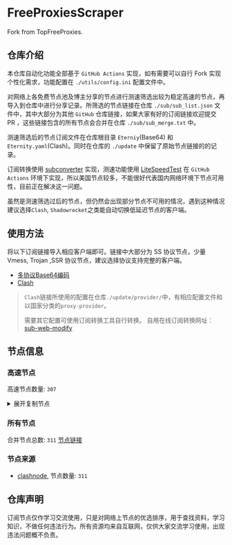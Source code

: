 # FreeProxiesScraper

Fork from TopFreeProxies.

## 仓库介绍
本仓库自动化功能全部基于 `GitHub Actions` 实现，如有需要可以自行 Fork 实现个性化需求，功能配置在 `./utils/config.ini` 配置文件中。

对网络上各免费节点池及博主分享的节点进行测速筛选出较为稳定高速的节点，再导入到仓库中进行分享记录。所筛选的节点链接在仓库 `./sub/sub_list.json` 文件中，其中大部分为其他 `GitHub` 仓库链接，如果大家有好的订阅链接欢迎提交 PR ，这些链接包含的所有节点会合并在仓库 `./sub/sub_merge.txt` 中。

测速筛选后的节点订阅文件在仓库根目录 `Eterniy`(Base64) 和 `Eternity.yaml`(Clash)。同时在仓库的 `./update` 中保留了原始节点链接的的记录。

订阅转换使用 [subconverter](https://github.com/tindy2013/subconverter) 实现，测速功能使用 [LiteSpeedTest](https://github.com/xxf098/LiteSpeedTest) 在 `GitHub Actions` 环境下实现，所以美国节点较多，不能很好代表国内网络环境下节点可用性，目前正在解决这一问题。

虽然是测速筛选过后的节点，但仍然会出现部分节点不可用的情况，遇到这种情况建议选择`Clash`, `Shadowrocket`之类能自动切换低延迟节点的客户端。

## 使用方法
将以下订阅链接导入相应客户端即可。链接中大部分为 SS 协议节点，少量 Vmess, Trojan ,SSR 协议节点，建议选择协议支持完整的客户端。

- [多协议Base64编码](https://raw.githubusercontent.com/caijh/FreeProxiesScraper/master/Eternity)
- [Clash](https://raw.githubusercontent.com/caijh/FreeProxiesScraper/master/Eternity.yaml)

>`Clash`链接所使用的配置在仓库`./update/provider/`中，有相应配置文件和以国家分类的`proxy-provider`。
>
>需要其它配置可使用订阅转换工具自行转换。
>自用在线订阅转换网址：[sub-web-modify](https://sub.v1.mk/)

## 节点信息
### 高速节点
高速节点数量: `307`
<details>
  <summary>展开复制节点</summary>

    trojan://a79e089e-882e-3603-af3d-dacaa45ae7be@103.219.195.237:443?allowInsecure=1&sni=edge.steam-dns.top.comcast.net#04-0523-HK
    trojan://a79e089e-882e-3603-af3d-dacaa45ae7be@43.160.193.245:443?allowInsecure=1&sni=origin-a.akamaihd.net#04-0524-SG
    trojan://a79e089e-882e-3603-af3d-dacaa45ae7be@vd0ee3cg.cs53rvhb.aliyunglsb.com:443?allowInsecure=1&sni=edge.steam-dns.top.comcast.net#04-0525-SG
    trojan://19de81a2-e8f7-3780-ad08-d5b43962dc30@103.219.195.237:443?allowInsecure=1&sni=www.microsoft365.com#04-0527-HK
    trojan://19de81a2-e8f7-3780-ad08-d5b43962dc30@43.160.193.245:443?allowInsecure=1&sni=steampipe.akamaized.net#04-0528-SG
    trojan://19de81a2-e8f7-3780-ad08-d5b43962dc30@vd0ee3cg.cs53rvhb.aliyunglsb.com:443?allowInsecure=1&sni=www.microsoft365.com#04-0529-SG
    trojan://19de81a2-e8f7-3780-ad08-d5b43962dc30@178.208.190.99:443?allowInsecure=1&sni=cloudsync-prod.s3.amazonaws.com#04-0530-US
    trojan://a3e18f02-00c4-3b94-8685-af72e7b74fa4@103.219.195.237:443?allowInsecure=1&sni=akamai.cdn.steampipe.steamcontent.com#04-0531-HK
    trojan://a3e18f02-00c4-3b94-8685-af72e7b74fa4@43.160.193.245:443?allowInsecure=1&sni=edge.steam-dns.top.comcast.net#04-0532-SG
    trojan://a3e18f02-00c4-3b94-8685-af72e7b74fa4@vd0ee3cg.cs53rvhb.aliyunglsb.com:443?allowInsecure=1&sni=akamai.cdn.steampipe.steamcontent.com#04-0533-SG
    trojan://a3e18f02-00c4-3b94-8685-af72e7b74fa4@178.208.190.99:443?allowInsecure=1&sni=steampipe.akamaized.net#04-0534-US
    trojan://9b485a9f-f1ee-3031-a7a4-514a0599b524@103.219.195.237:443?allowInsecure=1&sni=steampipe-kr.akamaized.net#04-0535-HK
    trojan://9b485a9f-f1ee-3031-a7a4-514a0599b524@43.160.193.245:443?allowInsecure=1&sni=www.microsoft365.com#04-0536-SG
    trojan://9b485a9f-f1ee-3031-a7a4-514a0599b524@vd0ee3cg.cs53rvhb.aliyunglsb.com:443?allowInsecure=1&sni=steampipe-kr.akamaized.net#04-0537-SG
    trojan://9b485a9f-f1ee-3031-a7a4-514a0599b524@178.208.190.99:443?allowInsecure=1&sni=fastly.cdn.steampipe.steamcontent.com#04-0538-US
    trojan://4fa628c6-6249-35a5-9bf4-9982eca30185@103.219.195.237:443?allowInsecure=1&sni=fastly.cdn.steampipe.steamcontent.com#04-0539-HK
    trojan://4fa628c6-6249-35a5-9bf4-9982eca30185@43.160.193.245:443?allowInsecure=1&sni=steamcdn-a.akamaihd.net#04-0540-SG
    trojan://4fa628c6-6249-35a5-9bf4-9982eca30185@vd0ee3cg.cs53rvhb.aliyunglsb.com:443?allowInsecure=1&sni=fastly.cdn.steampipe.steamcontent.com#04-0541-SG
    trojan://4fa628c6-6249-35a5-9bf4-9982eca30185@178.208.190.99:443?allowInsecure=1&sni=upos-hz-mirrorakam.akamaized.net#04-0542-US
    trojan://da1bd14f-1afc-3a0d-9630-faa08a39f26d@103.219.195.237:443?allowInsecure=1&sni=origin-a.akamaihd.net#04-0543-HK
    trojan://da1bd14f-1afc-3a0d-9630-faa08a39f26d@43.160.193.245:443?allowInsecure=1&sni=steampipe-kr.akamaized.net#04-0544-SG
    trojan://da1bd14f-1afc-3a0d-9630-faa08a39f26d@vd0ee3cg.cs53rvhb.aliyunglsb.com:443?allowInsecure=1&sni=origin-a.akamaihd.net#04-0545-SG
    trojan://da1bd14f-1afc-3a0d-9630-faa08a39f26d@178.208.190.99:443?allowInsecure=1&sni=steamcdn-a.akamaihd.net#04-0546-US
    trojan://afec2398-003f-32b5-ac36-aa36cefe645b@103.219.195.237:443?allowInsecure=1&sni=fastly.cdn.steampipe.steamcontent.com#04-0547-HK
    trojan://afec2398-003f-32b5-ac36-aa36cefe645b@vd0ee3cg.cs53rvhb.aliyunglsb.com:443?allowInsecure=1&sni=fastly.cdn.steampipe.steamcontent.com#04-0548-SG
    trojan://afec2398-003f-32b5-ac36-aa36cefe645b@178.208.190.99:443?allowInsecure=1&sni=edge.steam-dns.top.comcast.net#04-0549-US
    trojan://b21ab207-e7df-3ba3-9614-df03b02a08d7@103.219.195.237:443?allowInsecure=1&sni=upos-hz-mirrorakam.akamaized.net#04-0550-HK
    trojan://b21ab207-e7df-3ba3-9614-df03b02a08d7@vd0ee3cg.cs53rvhb.aliyunglsb.com:443?allowInsecure=1&sni=upos-hz-mirrorakam.akamaized.net#04-0551-SG
    trojan://b21ab207-e7df-3ba3-9614-df03b02a08d7@178.208.190.99:443?allowInsecure=1&sni=www.microsoft365.com#04-0552-US
    trojan://694d40c5-bdad-3a6e-a857-d25316a08307@103.219.195.237:443?allowInsecure=1&sni=steamcdn-a.akamaihd.net#04-0553-HK
    trojan://694d40c5-bdad-3a6e-a857-d25316a08307@vd0ee3cg.cs53rvhb.aliyunglsb.com:443?allowInsecure=1&sni=steamcdn-a.akamaihd.net#04-0554-SG
    trojan://694d40c5-bdad-3a6e-a857-d25316a08307@178.208.190.99:443?allowInsecure=1&sni=akamai.cdn.steampipe.steamcontent.com#04-0555-US
    trojan://dda39440-611e-367a-8b5c-60b110881c48@103.219.195.237:443?allowInsecure=1&sni=steampipe-partner.akamaized.net#04-0556-HK
    trojan://dda39440-611e-367a-8b5c-60b110881c48@vd0ee3cg.cs53rvhb.aliyunglsb.com:443?allowInsecure=1&sni=steampipe-partner.akamaized.net#04-0557-SG
    trojan://dda39440-611e-367a-8b5c-60b110881c48@178.208.190.99:443?allowInsecure=1&sni=steampipe-kr.akamaized.net#04-0558-US
    trojan://04a70eb2-857b-3c61-9d36-a6284846dde9@103.219.195.237:443?allowInsecure=1&sni=upos-hz-mirrorakam.akamaized.net#04-0559-HK
    trojan://04a70eb2-857b-3c61-9d36-a6284846dde9@vd0ee3cg.cs53rvhb.aliyunglsb.com:443?allowInsecure=1&sni=upos-hz-mirrorakam.akamaized.net#04-0560-SG
    trojan://04a70eb2-857b-3c61-9d36-a6284846dde9@178.208.190.99:443?allowInsecure=1&sni=www.microsoft365.com#04-0561-US
    ss://YWVzLTI1Ni1jZmI6YW1hem9uc2tyMDU@13.39.112.103:443#05-0001-FR
    trojan://BxceQaOe@36.156.102.69:194?allowInsecure=1#05-0003-CN
    trojan://898e1dca-14b2-4371-abc8-1b9f839bff6d@37.202.200.19:15013?allowInsecure=1&sni=jp02.weyaf9sdoh2h.space#05-0004-JP
    ss://YWVzLTI1Ni1jZmI6YW1hem9uc2tyMDU@13.38.71.74:443#06-0014-FR
    ss://YWVzLTI1Ni1jZmI6ZjhmN2FDemNQS2JzRjhwMw@134.209.147.198:989#06-0015-IN
    vmess://eyJ2IjoiMiIsInBzIjoiMDYtMDAxNy1KUCIsImFkZCI6IjQ1LjMyLjQ1LjQ1IiwicG9ydCI6IjE0NzYwIiwidHlwZSI6Im5vbmUiLCJpZCI6ImRiZjdhNmU0LWQ1MTgtNGY5Yi1hNTVlLTI3ZWY4OTJmZmFjMSIsImFpZCI6IjAiLCJuZXQiOiJ3cyIsInBhdGgiOiIvIiwiaG9zdCI6IiIsInRscyI6IiJ9
    ss://YWVzLTI1Ni1jZmI6YW1hem9uc2tyMDU@184.72.209.232:443#06-0026-US
    ss://Y2hhY2hhMjAtaWV0Zi1wb2x5MTMwNTp2clY2NHI5Z0wyUmxHOTZrZDlZT2tN@172.237.82.96:6579#06-0027-SGtrojan%2F%2Fa79e089e-882e-3603-af3d-dacaa45ae7be%40178.208.190.99443%3FallowInsecure%3D1%26sni%3Dfastly.cdn.steampipe.steamcontent.com%2304-0526-US
    ss://YWVzLTI1Ni1jZmI6WG44aktkbURNMDBJZU8lMjUyNSUyNTIzJTI1MjQlMjUyM2ZKQU10c0VBRVVPcEgvWVdZdFlxREZuVDBTVg@103.186.154.191:38388#06-0031-VN
    ss://YWVzLTI1Ni1jZmI6WG44aktkbURNMDBJZU8lMjUyNSUyNTIzJTI1MjQlMjUyM2ZKQU10c0VBRVVPcEgvWVdZdFlxREZuVDBTVg@103.186.154.213:38388#06-0032-VN
    ss://YWVzLTI1Ni1jZmI6WG44aktkbURNMDBJZU8lMjUyNSUyNTIzJTI1MjQlMjUyM2ZKQU10c0VBRVVPcEgvWVdZdFlxREZuVDBTVg@103.186.154.156:38388#06-0033-VN
    ss://YWVzLTI1Ni1jZmI6WG44aktkbURNMDBJZU8lMjUyNSUyNTIzJTI1MjQlMjUyM2ZKQU10c0VBRVVPcEgvWVdZdFlxREZuVDBTVg@103.186.154.190:38388#06-0034-VN
    ss://YWVzLTI1Ni1jZmI6WG44aktkbURNMDBJZU8lMjUyNSUyNTIzJTI1MjQlMjUyM2ZKQU10c0VBRVVPcEgvWVdZdFlxREZuVDBTVg@103.186.154.69:38388#06-0035-VN
    ss://YWVzLTI1Ni1jZmI6WG44aktkbURNMDBJZU8lMjUyNSUyNTIzJTI1MjQlMjUyM2ZKQU10c0VBRVVPcEgvWVdZdFlxREZuVDBTVg@103.186.155.211:38388#06-0036-VN
    ss://YWVzLTI1Ni1jZmI6WG44aktkbURNMDBJZU8lMjUyNSUyNTIzJTI1MjQlMjUyM2ZKQU10c0VBRVVPcEgvWVdZdFlxREZuVDBTVg@103.186.155.204:38388#06-0037-VN
    ss://YWVzLTI1Ni1jZmI6WG44aktkbURNMDBJZU8lMjUyNSUyNTIzJTI1MjQlMjUyM2ZKQU10c0VBRVVPcEgvWVdZdFlxREZuVDBTVg@103.186.155.85:38388#06-0038-VN
    trojan://1fd23d40-4fb3-46c1-a6b9-1f2689143423@n002.xunxunmimisbs.sbs:28100?allowInsecure=1&sni=db01.xxxxyyyysbs.sbs#06-0039-CN
    trojan://e8b50520-8781-49ac-9aef-7d735d5451f2@n002.xunxunmimisbs.sbs:28100?allowInsecure=1&sni=db01.xxxxyyyysbs.sbs#06-0041-CN
    trojan://9b771e2d-7017-459f-b454-472a5846ed51@n002.xunxunmimisbs.sbs:49100?allowInsecure=1&sni=db01.xxxxyyyysbs.sbs#06-0042-CN
    trojan://ba7121c1-6cf4-4cdd-ac6e-1c3577889444@n002.xunxunmimisbs.sbs:28100?allowInsecure=1&sni=db01.xxxxyyyysbs.sbs#06-0043-CN
    trojan://1fdead6e-ad6f-4b2d-8dea-6ea81b67a0e1@n001.xunxunmimisbs.sbs:28100?allowInsecure=1&sni=db01.xxxxyyyysbs.sbs#06-0044-CN
    trojan://389a33c6-e198-416c-8630-535018ea30dc@n002.xunxunmimisbs.sbs:28100?allowInsecure=1&sni=db01.xxxxyyyysbs.sbs#06-0045-CN
    trojan://4308d622-4a3e-4fdd-9c3c-26eab282feea@n001.xunxunmimisbs.sbs:28100?allowInsecure=1&sni=db01.xxxxyyyysbs.sbs#06-0046-CN
    trojan://9708b161-65be-4ac1-9218-50a29b79972d@n002.xunxunmimisbs.sbs:28100?allowInsecure=1&sni=db01.xxxxyyyysbs.sbs#06-0047-CN
    trojan://9d53e27b-b863-4512-ab2b-945014a7d3a1@n002.xunxunmimisbs.sbs:49100?allowInsecure=1&sni=db01.xxxxyyyysbs.sbs#06-0048-CN
    trojan://ba7121c1-6cf4-4cdd-ac6e-1c3577889444@n001.xunxunmimisbs.sbs:28100?allowInsecure=1&sni=db01.xxxxyyyysbs.sbs#06-0049-CN
    vmess://eyJ2IjoiMiIsInBzIjoiMDYtMDA1MC1DTiIsImFkZCI6ImhhYS5kYXNodWFpLmN5b3UiLCJwb3J0IjoiNDUwNjIiLCJ0eXBlIjoibm9uZSIsImlkIjoiNDFjMGY1NzQtY2I3NS00NDM2LTk4MDEtZmE0NjIzMTFmYjhhIiwiYWlkIjoiMCIsIm5ldCI6IndzIiwicGF0aCI6Ii8iLCJob3N0IjoiaGFhLmRhc2h1YWkuY3lvdSIsInRscyI6IiJ9
    vmess://eyJ2IjoiMiIsInBzIjoiMDYtMDA1MS1DTiIsImFkZCI6InhkZC5kYXNodWFpLmN5b3UiLCJwb3J0IjoiNDUwNjMiLCJ0eXBlIjoibm9uZSIsImlkIjoiYTg1NDU2MjUtZWZlMC00NGUwLWE2NjAtNTAzM2JmYmU4YmVlIiwiYWlkIjoiMCIsIm5ldCI6IndzIiwicGF0aCI6Ii8iLCJob3N0IjoieGRkLmRhc2h1YWkuY3lvdSIsInRscyI6IiJ9
    vmess://eyJ2IjoiMiIsInBzIjoiMDYtMDA1Mi1DTiIsImFkZCI6ImhhYS5kYXNodWFpLmN5b3UiLCJwb3J0IjoiNDUwNjIiLCJ0eXBlIjoibm9uZSIsImlkIjoiZjcyYWE5Y2YtNTM0OS00MmU5LWEwY2QtZGJiOGI5ODhlODBmIiwiYWlkIjoiMCIsIm5ldCI6IndzIiwicGF0aCI6Ii8iLCJob3N0IjoiaGFhLmRhc2h1YWkuY3lvdSIsInRscyI6IiJ9
    vmess://eyJ2IjoiMiIsInBzIjoiMDYtMDA1NC1DTiIsImFkZCI6ImhhYS5kYXNodWFpLmN5b3UiLCJwb3J0IjoiNDUwNjIiLCJ0eXBlIjoibm9uZSIsImlkIjoiNTE5ZDgwY2ItNjQ2NC00ODU4LWIyZDQtZWVjMmM5ZjdkNzdhIiwiYWlkIjoiMCIsIm5ldCI6IndzIiwicGF0aCI6Ii8iLCJob3N0IjoiaGFhLmRhc2h1YWkuY3lvdSIsInRscyI6IiJ9
    vmess://eyJ2IjoiMiIsInBzIjoiMDYtMDA1NS1DTiIsImFkZCI6InhkZC5kYXNodWFpLmN5b3UiLCJwb3J0IjoiNDUwNjUiLCJ0eXBlIjoibm9uZSIsImlkIjoiZjcyYWE5Y2YtNTM0OS00MmU5LWEwY2QtZGJiOGI5ODhlODBmIiwiYWlkIjoiMCIsIm5ldCI6IndzIiwicGF0aCI6Ii8iLCJob3N0IjoieGRkLmRhc2h1YWkuY3lvdSIsInRscyI6IiJ9
    vmess://eyJ2IjoiMiIsInBzIjoiMDYtMDA1Ni1DTiIsImFkZCI6InhkZC5kYXNodWFpLmN5b3UiLCJwb3J0IjoiNDUwNjUiLCJ0eXBlIjoibm9uZSIsImlkIjoiYTg1NDU2MjUtZWZlMC00NGUwLWE2NjAtNTAzM2JmYmU4YmVlIiwiYWlkIjoiMCIsIm5ldCI6IndzIiwicGF0aCI6Ii8iLCJob3N0IjoieGRkLmRhc2h1YWkuY3lvdSIsInRscyI6IiJ9
    vmess://eyJ2IjoiMiIsInBzIjoiMDYtMDA1OC1DTiIsImFkZCI6ImhhYS5kYXNodWFpLmN5b3UiLCJwb3J0IjoiNDUwNjQiLCJ0eXBlIjoibm9uZSIsImlkIjoiNDFjMGY1NzQtY2I3NS00NDM2LTk4MDEtZmE0NjIzMTFmYjhhIiwiYWlkIjoiMCIsIm5ldCI6IndzIiwicGF0aCI6Ii8iLCJob3N0IjoiaGFhLmRhc2h1YWkuY3lvdSIsInRscyI6IiJ9
    vmess://eyJ2IjoiMiIsInBzIjoiMDYtMDA1OS1DTiIsImFkZCI6InhkZC5kYXNodWFpLmN5b3UiLCJwb3J0IjoiNDUwNjUiLCJ0eXBlIjoibm9uZSIsImlkIjoiNjU1ZGQ5ZjAtMGM0OC00YzVkLWEwNzEtMGJmNTNkYTc1ZWYxIiwiYWlkIjoiMCIsIm5ldCI6IndzIiwicGF0aCI6Ii8iLCJob3N0IjoieGRkLmRhc2h1YWkuY3lvdSIsInRscyI6IiJ9
    trojan://47277ded-8cc3-44e3-ba69-9e6c9630332d@n001.xunxunmimisbs.sbs:49130?allowInsecure=1&sni=tw01.xxxxyyyysbs.sbs#06-0060-CN
    vmess://eyJ2IjoiMiIsInBzIjoiMDYtMDA2MS1DTiIsImFkZCI6InhkZC5kYXNodWFpLmN5b3UiLCJwb3J0IjoiNDUwNzciLCJ0eXBlIjoibm9uZSIsImlkIjoiNmZkMzllMDYtZTlhZC00Y2I3LThhNWUtYWVlZTQ4NmFlZmNhIiwiYWlkIjoiMCIsIm5ldCI6IndzIiwicGF0aCI6Ii8iLCJob3N0IjoieGRkLmRhc2h1YWkuY3lvdSIsInRscyI6IiJ9
    trojan://9b771e2d-7017-459f-b454-472a5846ed51@n002.xunxunmimisbs.sbs:49130?allowInsecure=1&sni=tw01.xxxxyyyysbs.sbs#06-0062-CN
    vmess://eyJ2IjoiMiIsInBzIjoiMDYtMDA2NC1DTiIsImFkZCI6ImhhYS5kYXNodWFpLmN5b3UiLCJwb3J0IjoiNDUwNzgiLCJ0eXBlIjoibm9uZSIsImlkIjoiNjU1ZGQ5ZjAtMGM0OC00YzVkLWEwNzEtMGJmNTNkYTc1ZWYxIiwiYWlkIjoiMCIsIm5ldCI6IndzIiwicGF0aCI6Ii8iLCJob3N0IjoiaGFhLmRhc2h1YWkuY3lvdSIsInRscyI6IiJ9
    trojan://8520ae92-a2f8-4798-9f0a-9f2750cf2f67@n002.xunxunmimisbs.sbs:49130?allowInsecure=1&sni=tw01.xxxxyyyysbs.sbs#06-0065-CN
    vmess://eyJ2IjoiMiIsInBzIjoiMDYtMDA2Ni1DTiIsImFkZCI6InhkZC5kYXNodWFpLmN5b3UiLCJwb3J0IjoiNDUwNzciLCJ0eXBlIjoibm9uZSIsImlkIjoiY2RjOWU3ZTQtZDU0Yy00ZTU2LTlhNmYtOTFhMTdjNGVjODExIiwiYWlkIjoiMCIsIm5ldCI6IndzIiwicGF0aCI6Ii8iLCJob3N0IjoieGRkLmRhc2h1YWkuY3lvdSIsInRscyI6IiJ9
    vmess://eyJ2IjoiMiIsInBzIjoiMDYtMDA2Ny1DTiIsImFkZCI6InhkZC5kYXNodWFpLmN5b3UiLCJwb3J0IjoiNDUwNzciLCJ0eXBlIjoibm9uZSIsImlkIjoiOGQxMmJkYmMtMmFjYS00YjlmLThkYjEtZTEwNDdhZjNiYWZlIiwiYWlkIjoiMCIsIm5ldCI6IndzIiwicGF0aCI6Ii8iLCJob3N0IjoieGRkLmRhc2h1YWkuY3lvdSIsInRscyI6IiJ9
    trojan://e8b50520-8781-49ac-9aef-7d735d5451f2@n001.xunxunmimisbs.sbs:25100?allowInsecure=1&sni=de01.xxxxyyyysbs.sbs#06-0068-CN
    trojan://d46fd688-1c25-483e-8eb8-c31fa2edd60f@n001.xunxunmimisbs.sbs:25100?allowInsecure=1&sni=de01.xxxxyyyysbs.sbs#06-0069-CN
    trojan://4308d622-4a3e-4fdd-9c3c-26eab282feea@n002.xunxunmimisbs.sbs:25100?allowInsecure=1&sni=de01.xxxxyyyysbs.sbs#06-0071-CN
    trojan://1fd23d40-4fb3-46c1-a6b9-1f2689143423@n001.xunxunmimisbs.sbs:25100?allowInsecure=1&sni=de01.xxxxyyyysbs.sbs#06-0072-CN
    trojan://9d53e27b-b863-4512-ab2b-945014a7d3a1@n001.xunxunmimisbs.sbs:46100?allowInsecure=1&sni=de01.xxxxyyyysbs.sbs#06-0073-CN
    trojan://d46fd688-1c25-483e-8eb8-c31fa2edd60f@n002.xunxunmimisbs.sbs:25100?allowInsecure=1&sni=de01.xxxxyyyysbs.sbs#06-0074-CN
    trojan://1fd23d40-4fb3-46c1-a6b9-1f2689143423@n002.xunxunmimisbs.sbs:25100?allowInsecure=1&sni=de01.xxxxyyyysbs.sbs#06-0075-CN
    trojan://b199fdb3-1064-4912-a3e8-53ec38476c93@n001.xunxunmimisbs.sbs:25100?allowInsecure=1&sni=de01.xxxxyyyysbs.sbs#06-0076-CN
    trojan://47277ded-8cc3-44e3-ba69-9e6c9630332d@n001.xunxunmimisbs.sbs:46100?allowInsecure=1&sni=de01.xxxxyyyysbs.sbs#06-0077-CN
    trojan://354ca2ce-74df-4350-8ab6-3e5ec56cb468@n001.xunxunmimisbs.sbs:26100?allowInsecure=1&sni=fr01.xxxxyyyysbs.sbs#06-0078-CN
    trojan://9708b161-65be-4ac1-9218-50a29b79972d@n001.xunxunmimisbs.sbs:26100?allowInsecure=1&sni=fr01.xxxxyyyysbs.sbs#06-0079-CN
    trojan://354ca2ce-74df-4350-8ab6-3e5ec56cb468@n002.xunxunmimisbs.sbs:26100?allowInsecure=1&sni=fr01.xxxxyyyysbs.sbs#06-0081-CN
    trojan://9d53e27b-b863-4512-ab2b-945014a7d3a1@n002.xunxunmimisbs.sbs:48100?allowInsecure=1&sni=fr01.xxxxyyyysbs.sbs#06-0082-CN
    trojan://1fdead6e-ad6f-4b2d-8dea-6ea81b67a0e1@n002.xunxunmimisbs.sbs:26100?allowInsecure=1&sni=fr01.xxxxyyyysbs.sbs#06-0084-CN
    vmess://eyJ2IjoiMiIsInBzIjoiMDYtMDA4NS1DTiIsImFkZCI6InhkZC5kYXNodWFpLmN5b3UiLCJwb3J0IjoiNDUwNzEiLCJ0eXBlIjoibm9uZSIsImlkIjoiNjU1ZGQ5ZjAtMGM0OC00YzVkLWEwNzEtMGJmNTNkYTc1ZWYxIiwiYWlkIjoiMCIsIm5ldCI6IndzIiwicGF0aCI6Ii8iLCJob3N0IjoieGRkLmRhc2h1YWkuY3lvdSIsInRscyI6IiJ9
    trojan://b199fdb3-1064-4912-a3e8-53ec38476c93@n001.xunxunmimisbs.sbs:26100?allowInsecure=1&sni=fr01.xxxxyyyysbs.sbs#06-0086-CN
    trojan://8520ae92-a2f8-4798-9f0a-9f2750cf2f67@n001.xunxunmimisbs.sbs:48100?allowInsecure=1&sni=fr01.xxxxyyyysbs.sbs#06-0087-CN
    trojan://9d53e27b-b863-4512-ab2b-945014a7d3a1@n001.xunxunmimisbs.sbs:48100?allowInsecure=1&sni=fr01.xxxxyyyysbs.sbs#06-0088-CN
    trojan://b199fdb3-1064-4912-a3e8-53ec38476c93@n001.xunxunmimisbs.sbs:23100?allowInsecure=1&sni=uk01.xxxxyyyysbs.sbs#06-0089-CN
    trojan://354ca2ce-74df-4350-8ab6-3e5ec56cb468@n002.xunxunmimisbs.sbs:23100?allowInsecure=1&sni=uk01.xxxxyyyysbs.sbs#06-0090-CN
    trojan://9b771e2d-7017-459f-b454-472a5846ed51@n001.xunxunmimisbs.sbs:44100?allowInsecure=1&sni=uk01.xxxxyyyysbs.sbs#06-0091-CN
    trojan://389a33c6-e198-416c-8630-535018ea30dc@n002.xunxunmimisbs.sbs:23100?allowInsecure=1&sni=uk01.xxxxyyyysbs.sbs#06-0092-CN
    trojan://c025db2b-39a5-4459-807f-6d4fda3f1253@n002.xunxunmimisbs.sbs:23100?allowInsecure=1&sni=uk01.xxxxyyyysbs.sbs#06-0093-CN
    trojan://1fdead6e-ad6f-4b2d-8dea-6ea81b67a0e1@n002.xunxunmimisbs.sbs:23100?allowInsecure=1&sni=uk01.xxxxyyyysbs.sbs#06-0094-CN
    trojan://b199fdb3-1064-4912-a3e8-53ec38476c93@n002.xunxunmimisbs.sbs:23100?allowInsecure=1&sni=uk01.xxxxyyyysbs.sbs#06-0095-CN
    vmess://eyJ2IjoiMiIsInBzIjoiMDYtMDEwMy1DTiIsImFkZCI6InhkZC5kYXNodWFpLmN5b3UiLCJwb3J0IjoiNDUwNTEiLCJ0eXBlIjoibm9uZSIsImlkIjoiNmZkMzllMDYtZTlhZC00Y2I3LThhNWUtYWVlZTQ4NmFlZmNhIiwiYWlkIjoiMCIsIm5ldCI6IndzIiwicGF0aCI6Ii8iLCJob3N0IjoieGRkLmRhc2h1YWkuY3lvdSIsInRscyI6IiJ9
    trojan://354ca2ce-74df-4350-8ab6-3e5ec56cb468@n001.xunxunmimisbs.sbs:21201?allowInsecure=1&sni=hk02.xxxxyyyysbs.sbs#06-0109-CN
    trojan://d46fd688-1c25-483e-8eb8-c31fa2edd60f@n002.xunxunmimisbs.sbs:21201?allowInsecure=1&sni=hk02.xxxxyyyysbs.sbs#06-0118-CN
    vmess://eyJ2IjoiMiIsInBzIjoiMDYtMDExOS1DTiIsImFkZCI6InhkZC5kYXNodWFpLmN5b3UiLCJwb3J0IjoiNDUwNTEiLCJ0eXBlIjoibm9uZSIsImlkIjoiY2RjOWU3ZTQtZDU0Yy00ZTU2LTlhNmYtOTFhMTdjNGVjODExIiwiYWlkIjoiMCIsIm5ldCI6IndzIiwicGF0aCI6Ii8iLCJob3N0IjoieGRkLmRhc2h1YWkuY3lvdSIsInRscyI6IiJ9
    trojan://1fdead6e-ad6f-4b2d-8dea-6ea81b67a0e1@n002.xunxunmimisbs.sbs:21200?allowInsecure=1&sni=hk01.xxxxyyyysbs.sbs#06-0122-CN
    trojan://ea39fa94f1ee00999337ea1fd3318e69@58.152.30.133:443?allowInsecure=1&sni=www.nintendogames.net#06-0123-HK
    trojan://1fd23d40-4fb3-46c1-a6b9-1f2689143423@n002.xunxunmimisbs.sbs:21201?allowInsecure=1&sni=hk02.xxxxyyyysbs.sbs#06-0124-CN
    vmess://eyJ2IjoiMiIsInBzIjoiMDYtMDEyNS1DTiIsImFkZCI6ImhhYS5kYXNodWFpLmN5b3UiLCJwb3J0IjoiNDUwNzQiLCJ0eXBlIjoibm9uZSIsImlkIjoiNTE5ZDgwY2ItNjQ2NC00ODU4LWIyZDQtZWVjMmM5ZjdkNzdhIiwiYWlkIjoiMCIsIm5ldCI6IndzIiwicGF0aCI6Ii8iLCJob3N0IjoiaGFhLmRhc2h1YWkuY3lvdSIsInRscyI6IiJ9
    trojan://389a33c6-e198-416c-8630-535018ea30dc@n002.xunxunmimisbs.sbs:27100?allowInsecure=1&sni=in01.xxxxyyyysbs.sbs#06-0126-CN
    trojan://354ca2ce-74df-4350-8ab6-3e5ec56cb468@n001.xunxunmimisbs.sbs:27100?allowInsecure=1&sni=in01.xxxxyyyysbs.sbs#06-0127-CN
    trojan://1fdead6e-ad6f-4b2d-8dea-6ea81b67a0e1@n002.xunxunmimisbs.sbs:27100?allowInsecure=1&sni=in01.xxxxyyyysbs.sbs#06-0128-CN
    vmess://eyJ2IjoiMiIsInBzIjoiMDYtMDEyOS1DTiIsImFkZCI6InhkZC5kYXNodWFpLmN5b3UiLCJwb3J0IjoiNDUwNzMiLCJ0eXBlIjoibm9uZSIsImlkIjoiY2RjOWU3ZTQtZDU0Yy00ZTU2LTlhNmYtOTFhMTdjNGVjODExIiwiYWlkIjoiMCIsIm5ldCI6IndzIiwicGF0aCI6Ii8iLCJob3N0IjoieGRkLmRhc2h1YWkuY3lvdSIsInRscyI6IiJ9
    trojan://c025db2b-39a5-4459-807f-6d4fda3f1253@n001.xunxunmimisbs.sbs:27100?allowInsecure=1&sni=in01.xxxxyyyysbs.sbs#06-0130-CN
    vmess://eyJ2IjoiMiIsInBzIjoiMDYtMDEzMS1DTiIsImFkZCI6InhkZC5kYXNodWFpLmN5b3UiLCJwb3J0IjoiNDUwNzMiLCJ0eXBlIjoibm9uZSIsImlkIjoiNTE5ZDgwY2ItNjQ2NC00ODU4LWIyZDQtZWVjMmM5ZjdkNzdhIiwiYWlkIjoiMCIsIm5ldCI6IndzIiwicGF0aCI6Ii8iLCJob3N0IjoieGRkLmRhc2h1YWkuY3lvdSIsInRscyI6IiJ9
    trojan://354ca2ce-74df-4350-8ab6-3e5ec56cb468@n002.xunxunmimisbs.sbs:27100?allowInsecure=1&sni=in01.xxxxyyyysbs.sbs#06-0132-CN
    trojan://47277ded-8cc3-44e3-ba69-9e6c9630332d@n001.xunxunmimisbs.sbs:47100?allowInsecure=1&sni=in01.xxxxyyyysbs.sbs#06-0133-CN
    vmess://eyJ2IjoiMiIsInBzIjoiMDYtMDEzNC1DTiIsImFkZCI6InhkZC5kYXNodWFpLmN5b3UiLCJwb3J0IjoiNDUwNTciLCJ0eXBlIjoibm9uZSIsImlkIjoiOGY5ZjMwMDktNWVjMy00NmE5LTkzZjItYzc3MmYxNmU1OTIzIiwiYWlkIjoiMCIsIm5ldCI6IndzIiwicGF0aCI6Ii8iLCJob3N0IjoieGRkLmRhc2h1YWkuY3lvdSIsInRscyI6IiJ9
    trojan://9b771e2d-7017-459f-b454-472a5846ed51@n001.xunxunmimisbs.sbs:42100?allowInsecure=1&sni=jp01.xxxxyyyysbs.sbs#06-0135-CN
    trojan://389a33c6-e198-416c-8630-535018ea30dc@n001.xunxunmimisbs.sbs:41300?allowInsecure=1&sni=jp01.xxxxyyyysbs.sbs#06-0136-CN
    trojan://389a33c6-e198-416c-8630-535018ea30dc@n002.xunxunmimisbs.sbs:41300?allowInsecure=1&sni=jp01.xxxxyyyysbs.sbs#06-0137-CN
    trojan://9d53e27b-b863-4512-ab2b-945014a7d3a1@n002.xunxunmimisbs.sbs:42100?allowInsecure=1&sni=jp01.xxxxyyyysbs.sbs#06-0138-CN
    vmess://eyJ2IjoiMiIsInBzIjoiMDYtMDEzOS1DTiIsImFkZCI6InhkZC5kYXNodWFpLmN5b3UiLCJwb3J0IjoiNDUwNTciLCJ0eXBlIjoibm9uZSIsImlkIjoiMzIwMTZhNDEtM2U1ZC00YjIxLWIwM2YtNDZkNjNjODM2MzI0IiwiYWlkIjoiMCIsIm5ldCI6IndzIiwicGF0aCI6Ii8iLCJob3N0IjoieGRkLmRhc2h1YWkuY3lvdSIsInRscyI6IiJ9
    trojan://c025db2b-39a5-4459-807f-6d4fda3f1253@n002.xunxunmimisbs.sbs:41300?allowInsecure=1&sni=jp01.xxxxyyyysbs.sbs#06-0140-CN
    vmess://eyJ2IjoiMiIsInBzIjoiMDYtMDE0MS1DTiIsImFkZCI6InhkZC5kYXNodWFpLmN5b3UiLCJwb3J0IjoiNDUwNTciLCJ0eXBlIjoibm9uZSIsImlkIjoiOGQxMmJkYmMtMmFjYS00YjlmLThkYjEtZTEwNDdhZjNiYWZlIiwiYWlkIjoiMCIsIm5ldCI6IndzIiwicGF0aCI6Ii8iLCJob3N0IjoieGRkLmRhc2h1YWkuY3lvdSIsInRscyI6IiJ9
    trojan://b199fdb3-1064-4912-a3e8-53ec38476c93@n001.xunxunmimisbs.sbs:22100?allowInsecure=1&sni=kr01.xxxxyyyysbs.sbs#06-0146-CN
    trojan://47277ded-8cc3-44e3-ba69-9e6c9630332d@n002.xunxunmimisbs.sbs:43100?allowInsecure=1&sni=kr01.xxxxyyyysbs.sbs#06-0147-CN
    trojan://1fdead6e-ad6f-4b2d-8dea-6ea81b67a0e1@n002.xunxunmimisbs.sbs:22100?allowInsecure=1&sni=kr01.xxxxyyyysbs.sbs#06-0148-CN
    trojan://d46fd688-1c25-483e-8eb8-c31fa2edd60f@n002.xunxunmimisbs.sbs:22100?allowInsecure=1&sni=kr01.xxxxyyyysbs.sbs#06-0149-CN
    trojan://e8b50520-8781-49ac-9aef-7d735d5451f2@n001.xunxunmimisbs.sbs:22100?allowInsecure=1&sni=kr01.xxxxyyyysbs.sbs#06-0150-CN
    trojan://4308d622-4a3e-4fdd-9c3c-26eab282feea@n002.xunxunmimisbs.sbs:22100?allowInsecure=1&sni=kr01.xxxxyyyysbs.sbs#06-0151-CN
    trojan://9708b161-65be-4ac1-9218-50a29b79972d@n001.xunxunmimisbs.sbs:22100?allowInsecure=1&sni=kr01.xxxxyyyysbs.sbs#06-0153-CN
    ss://YWVzLTI1Ni1jZmI6ZjhmN2FDemNQS2JzRjhwMw@185.231.233.112:989#06-0154-PT
    ss://Y2hhY2hhMjAtaWV0Zi1wb2x5MTMwNTp0Z0tsczg2Skh5N2NKUFVsbmtXcE5a@46.246.97.245:2340#06-0155-SE
    vmess://eyJ2IjoiMiIsInBzIjoiMDYtMDE1Ni1DTiIsImFkZCI6InhkZC5kYXNodWFpLmN5b3UiLCJwb3J0IjoiNDUwNTUiLCJ0eXBlIjoibm9uZSIsImlkIjoiZjcyYWE5Y2YtNTM0OS00MmU5LWEwY2QtZGJiOGI5ODhlODBmIiwiYWlkIjoiMCIsIm5ldCI6IndzIiwicGF0aCI6Ii8iLCJob3N0IjoieGRkLmRhc2h1YWkuY3lvdSIsInRscyI6IiJ9
    trojan://8520ae92-a2f8-4798-9f0a-9f2750cf2f67@n002.xunxunmimisbs.sbs:31101?allowInsecure=1&sni=sg02.xxxxyyyysbs.sbs#06-0157-CN
    trojan://389a33c6-e198-416c-8630-535018ea30dc@n002.xunxunmimisbs.sbs:31200?allowInsecure=1&sni=sg01.xxxxyyyysbs.sbs#06-0158-CN
    vmess://eyJ2IjoiMiIsInBzIjoiMDYtMDE1OS1DTiIsImFkZCI6InhkZC5kYXNodWFpLmN5b3UiLCJwb3J0IjoiNDUwNTUiLCJ0eXBlIjoibm9uZSIsImlkIjoiMzIwMTZhNDEtM2U1ZC00YjIxLWIwM2YtNDZkNjNjODM2MzI0IiwiYWlkIjoiMCIsIm5ldCI6IndzIiwicGF0aCI6Ii8iLCJob3N0IjoieGRkLmRhc2h1YWkuY3lvdSIsInRscyI6IiJ9
    trojan://9d53e27b-b863-4512-ab2b-945014a7d3a1@n002.xunxunmimisbs.sbs:31100?allowInsecure=1&sni=sg01.xxxxyyyysbs.sbs#06-0160-CN
    trojan://4308d622-4a3e-4fdd-9c3c-26eab282feea@n002.xunxunmimisbs.sbs:31200?allowInsecure=1&sni=sg01.xxxxyyyysbs.sbs#06-0161-CN
    vmess://eyJ2IjoiMiIsInBzIjoiMDYtMDE2Mi1DTiIsImFkZCI6ImhhYS5kYXNodWFpLmN5b3UiLCJwb3J0IjoiNDUwNTQiLCJ0eXBlIjoibm9uZSIsImlkIjoiOGY5ZjMwMDktNWVjMy00NmE5LTkzZjItYzc3MmYxNmU1OTIzIiwiYWlkIjoiMCIsIm5ldCI6IndzIiwicGF0aCI6Ii8iLCJob3N0IjoiaGFhLmRhc2h1YWkuY3lvdSIsInRscyI6IiJ9
    trojan://47277ded-8cc3-44e3-ba69-9e6c9630332d@n002.xunxunmimisbs.sbs:31101?allowInsecure=1&sni=sg02.xxxxyyyysbs.sbs#06-0163-CN
    trojan://1fd23d40-4fb3-46c1-a6b9-1f2689143423@n001.xunxunmimisbs.sbs:31201?allowInsecure=1&sni=sg02.xxxxyyyysbs.sbs#06-0164-CN
    trojan://354ca2ce-74df-4350-8ab6-3e5ec56cb468@n001.xunxunmimisbs.sbs:31200?allowInsecure=1&sni=sg01.xxxxyyyysbs.sbs#06-0165-CN
    trojan://4308d622-4a3e-4fdd-9c3c-26eab282feea@n002.xunxunmimisbs.sbs:31201?allowInsecure=1&sni=sg02.xxxxyyyysbs.sbs#06-0166-CN
    trojan://d46fd688-1c25-483e-8eb8-c31fa2edd60f@n001.xunxunmimisbs.sbs:31200?allowInsecure=1&sni=sg01.xxxxyyyysbs.sbs#06-0167-CN
    trojan://d46fd688-1c25-483e-8eb8-c31fa2edd60f@n002.xunxunmimisbs.sbs:28300?allowInsecure=1&sni=tai01.xxxxyyyysbs.sbs#06-0168-CN
    trojan://9708b161-65be-4ac1-9218-50a29b79972d@n001.xunxunmimisbs.sbs:28300?allowInsecure=1&sni=tai01.xxxxyyyysbs.sbs#06-0169-CN
    trojan://8520ae92-a2f8-4798-9f0a-9f2750cf2f67@n001.xunxunmimisbs.sbs:49120?allowInsecure=1&sni=tai01.xxxxyyyysbs.sbs#06-0170-CN
    trojan://b199fdb3-1064-4912-a3e8-53ec38476c93@n001.xunxunmimisbs.sbs:28300?allowInsecure=1&sni=tai01.xxxxyyyysbs.sbs#06-0171-CN
    trojan://354ca2ce-74df-4350-8ab6-3e5ec56cb468@n001.xunxunmimisbs.sbs:28300?allowInsecure=1&sni=tai01.xxxxyyyysbs.sbs#06-0172-CN
    trojan://ba7121c1-6cf4-4cdd-ac6e-1c3577889444@n002.xunxunmimisbs.sbs:28300?allowInsecure=1&sni=tai01.xxxxyyyysbs.sbs#06-0173-CN
    trojan://648f134c-6213-4be7-99c5-a42564770e4c@cdnfire.xiaomispeed.com:25502?allowInsecure=1&sni=cdnfire.xiaomispeed.com#06-0175-TW
    vmess://eyJ2IjoiMiIsInBzIjoiMDYtMDE3Ni1ISyIsImFkZCI6IjIxMi4xOTIuMTUuMTc2IiwicG9ydCI6IjIyMTI2IiwidHlwZSI6Im5vbmUiLCJpZCI6ImQ3YWNlMmVmLWVmMTktNGE3Ny1iMmY4LWY4MDdlM2Q1ZTM3NiIsImFpZCI6IjAiLCJuZXQiOiJ3cyIsInBhdGgiOiIvIiwiaG9zdCI6IiIsInRscyI6IiJ9
    trojan://8520ae92-a2f8-4798-9f0a-9f2750cf2f67@n001.xunxunmimisbs.sbs:45100?allowInsecure=1&sni=us01.xxxxyyyysbs.sbs#06-0179-CN
    trojan://e8b50520-8781-49ac-9aef-7d735d5451f2@n001.xunxunmimisbs.sbs:24100?allowInsecure=1&sni=us01.xxxxyyyysbs.sbs#06-0181-CN
    trojan://b199fdb3-1064-4912-a3e8-53ec38476c93@n002.xunxunmimisbs.sbs:24100?allowInsecure=1&sni=us01.xxxxyyyysbs.sbs#06-0182-CN
    trojan://1fd23d40-4fb3-46c1-a6b9-1f2689143423@n001.xunxunmimisbs.sbs:28200?allowInsecure=1&sni=vn01.xxxxyyyysbs.sbs#06-0183-CN
    trojan://9708b161-65be-4ac1-9218-50a29b79972d@n002.xunxunmimisbs.sbs:28200?allowInsecure=1&sni=vn01.xxxxyyyysbs.sbs#06-0184-CN
    trojan://47277ded-8cc3-44e3-ba69-9e6c9630332d@n001.xunxunmimisbs.sbs:49110?allowInsecure=1&sni=vn01.xxxxyyyysbs.sbs#06-0185-CN
    trojan://9708b161-65be-4ac1-9218-50a29b79972d@n001.xunxunmimisbs.sbs:28200?allowInsecure=1&sni=vn01.xxxxyyyysbs.sbs#06-0186-CN
    trojan://1fd23d40-4fb3-46c1-a6b9-1f2689143423@n002.xunxunmimisbs.sbs:28200?allowInsecure=1&sni=vn01.xxxxyyyysbs.sbs#06-0187-CN
    vmess://eyJ2IjoiMiIsInBzIjoiMDctMDE4OS1DTiIsImFkZCI6InYzMC5oZWR1aWFuLmxpbmsiLCJwb3J0IjoiMzA4MzAiLCJ0eXBlIjoibm9uZSIsImlkIjoiY2JiM2Y4NzctZDFmYi0zNDRjLTg3YTktZDE1M2JmZmQ1NDg0IiwiYWlkIjoiMiIsIm5ldCI6IndzIiwicGF0aCI6Ii9vb29vIiwiaG9zdCI6InYzMC5oZWR1aWFuLmxpbmsiLCJ0bHMiOiIifQ==
    vmess://eyJ2IjoiMiIsInBzIjoiMDctMDE5MC1DTiIsImFkZCI6IjM5LjEwNy4xNTUuMTEiLCJwb3J0IjoiMzAzMDIiLCJ0eXBlIjoibm9uZSIsImlkIjoiNDE4MDQ4YWYtYTI5My00Yjk5LTliMGMtOThjYTM1ODBkZDI0IiwiYWlkIjoiMCIsIm5ldCI6InRjcCIsInBhdGgiOiIvb29vbyIsImhvc3QiOiJ2MzAuaGVkdWlhbi5saW5rIiwidGxzIjoiIn0=
    vmess://eyJ2IjoiMiIsInBzIjoiMDctMDE5Mi1DTiIsImFkZCI6InY1LmhlZHVpYW4ubGluayIsInBvcnQiOiIzMDgwNSIsInR5cGUiOiJub25lIiwiaWQiOiJjYmIzZjg3Ny1kMWZiLTM0NGMtODdhOS1kMTUzYmZmZDU0ODQiLCJhaWQiOiIyIiwibmV0Ijoid3MiLCJwYXRoIjoiL29vb28iLCJob3N0IjoidjUuaGVkdWlhbi5saW5rIiwidGxzIjoiIn0=
    trojan://iwangjie@158.101.11.204:15805?allowInsecure=1&sni=nodes.830901.xyz&ws=1&wspath=%2525252F%2525253Fed%2525253D2560#07-0195-US
    ss://YWVzLTEyOC1nY206NTdiYzBjMDQtODE4NC00OGY1LTkwNmItODk3ZDA5NWVkNDQ1@liubu9.singdns.com:17459#07-0196-HK
    ss://Y2hhY2hhMjAtaWV0Zi1wb2x5MTMwNTpjdklJODVUclc2bjBPR3lmcEhWUzF1@45.87.175.193:8080#07-0197-LT
    ss://YWVzLTI1Ni1jZmI6eTlWVVJ5TnpKV05SWUVHUQ@217.30.10.70:9008#07-0198-PL
    ss://YWVzLTI1Ni1jZmI6TnZTOE40VmY4cUFHUFNDTA@217.30.10.70:9046#07-0199-PL
    ss://YWVzLTI1Ni1jZmI6Qk5tQVhYeEFIWXBUUmR6dQ@217.30.10.70:9020#07-0200-PL
    ss://Y2hhY2hhMjAtaWV0Zi1wb2x5MTMwNTpBUmd2R1p5d0ElMjUyQmdhY2dHVjI2QnZtdTA1JTI1MkJ3Wm1SVy9qJTI1MkJBZFUlMjUyQlo4QnQ0NCUyNTNE@188.214.157.58:990#07-0202-MA
    ss://Y2hhY2hhMjAtaWV0Zjphc2QxMjM0NTY@103.149.183.154:8388#07-0203-HK
    vmess://eyJ2IjoiMiIsInBzIjoiMDctMDIwNC1DTiIsImFkZCI6IjEwNi4xNC43NS4xMTQiLCJwb3J0IjoiNTAwMDIiLCJ0eXBlIjoibm9uZSIsImlkIjoiNDE4MDQ4YWYtYTI5My00Yjk5LTliMGMtOThjYTM1ODBkZDI0IiwiYWlkIjoiMCIsIm5ldCI6InRjcCIsInBhdGgiOiIlMjUyNTJGJTI1MjUzRmVkJTI1MjUzRDI1NjAiLCJob3N0Ijoibm9kZXMuODMwOTAxLnh5eiIsInRscyI6IiJ9
    ss://YWVzLTI1Ni1jZmI6THAyN3JxeUpxNzJiWnNxWA@217.30.10.70:9045#07-0205-PL
    vmess://eyJ2IjoiMiIsInBzIjoiMDctMDIwNy1DTiIsImFkZCI6InYzOS5oZWR1aWFuLmxpbmsiLCJwb3J0IjoiMzA4MzkiLCJ0eXBlIjoibm9uZSIsImlkIjoiY2JiM2Y4NzctZDFmYi0zNDRjLTg3YTktZDE1M2JmZmQ1NDg0IiwiYWlkIjoiMiIsIm5ldCI6IndzIiwicGF0aCI6Ii9vb29vIiwiaG9zdCI6InYzOS5oZWR1aWFuLmxpbmsiLCJ0bHMiOiIifQ==
    ss://YWVzLTI1Ni1jZmI6YTNHRll0MzZTbTgyVnlzOQ@217.30.10.70:9000#07-0208-PL
    vmess://eyJ2IjoiMiIsInBzIjoiMDctMDIxMC1DTiIsImFkZCI6InY2LmhlZHVpYW4ubGluayIsInBvcnQiOiIzMDgwNiIsInR5cGUiOiJub25lIiwiaWQiOiJjYmIzZjg3Ny1kMWZiLTM0NGMtODdhOS1kMTUzYmZmZDU0ODQiLCJhaWQiOiIyIiwibmV0Ijoid3MiLCJwYXRoIjoiL29vb28iLCJob3N0IjoidjYuaGVkdWlhbi5saW5rIiwidGxzIjoiIn0=
    ss://YWVzLTI1Ni1jZmI6ZjhmN2FDemNQS2JzRjhwMw@185.153.197.5:989#07-0214-MD
    ss://YWVzLTI1Ni1jZmI6YW1hem9uc2tyMDU@18.170.77.155:443#07-0215-GB
    ss://YWVzLTI1Ni1jZmI6ZjhmN2FDemNQS2JzRjhwMw@91.132.94.200:989#07-0217-SI
    vmess://eyJ2IjoiMiIsInBzIjoiMDctMDIxOC1DTiIsImFkZCI6InY0LmhlZHVpYW4ubGluayIsInBvcnQiOiIzMDgwNCIsInR5cGUiOiJub25lIiwiaWQiOiJjYmIzZjg3Ny1kMWZiLTM0NGMtODdhOS1kMTUzYmZmZDU0ODQiLCJhaWQiOiIyIiwibmV0Ijoid3MiLCJwYXRoIjoiL29vb28iLCJob3N0IjoidjQuaGVkdWlhbi5saW5rIiwidGxzIjoiIn0=
    vmess://eyJ2IjoiMiIsInBzIjoiMDctMDIxOS1DTiIsImFkZCI6InYyOS5oZWR1aWFuLmxpbmsiLCJwb3J0IjoiMzA4MjkiLCJ0eXBlIjoibm9uZSIsImlkIjoiY2JiM2Y4NzctZDFmYi0zNDRjLTg3YTktZDE1M2JmZmQ1NDg0IiwiYWlkIjoiMiIsIm5ldCI6IndzIiwicGF0aCI6Ii9vb29vIiwiaG9zdCI6InYyOS5oZWR1aWFuLmxpbmsiLCJ0bHMiOiIifQ==
    vmess://eyJ2IjoiMiIsInBzIjoiMDctMDIyMS1DTiIsImFkZCI6InYyNC5oZWR1aWFuLmxpbmsiLCJwb3J0IjoiMzA4MjQiLCJ0eXBlIjoibm9uZSIsImlkIjoiY2JiM2Y4NzctZDFmYi0zNDRjLTg3YTktZDE1M2JmZmQ1NDg0IiwiYWlkIjoiMiIsIm5ldCI6IndzIiwicGF0aCI6Ii9vb29vIiwiaG9zdCI6InYyNC5oZWR1aWFuLmxpbmsiLCJ0bHMiOiIifQ==
    vmess://eyJ2IjoiMiIsInBzIjoiMDctMDIyMy1DTiIsImFkZCI6InY5LmhlZHVpYW4ubGluayIsInBvcnQiOiIzMDgwOSIsInR5cGUiOiJub25lIiwiaWQiOiJjYmIzZjg3Ny1kMWZiLTM0NGMtODdhOS1kMTUzYmZmZDU0ODQiLCJhaWQiOiIyIiwibmV0Ijoid3MiLCJwYXRoIjoiL29vb28iLCJob3N0IjoidjkuaGVkdWlhbi5saW5rIiwidGxzIjoiIn0=
    vmess://eyJ2IjoiMiIsInBzIjoiMDctMDIyNS1ISyIsImFkZCI6IjIxMi4xOTIuMTUuMTc2IiwicG9ydCI6IjIyMTI2IiwidHlwZSI6Im5vbmUiLCJpZCI6IjJlY2FmODhiLTY0NzAtNGIyZi04MWU4LWI5YWViZDBjZDM1ZCIsImFpZCI6IjAiLCJuZXQiOiJ3cyIsInBhdGgiOiIvIiwiaG9zdCI6IiIsInRscyI6IiJ9
    ss://YWVzLTI1Ni1jZmI6cXdlclJFV1ElMjU0MCUyNTQw@218.237.185.230:4652#07-0227-KR
    ss://Y2hhY2hhMjAtaWV0Zi1wb2x5MTMwNTozZjhhMGI5Mi1kZTUwLTRhMmUtYTdiZi1mYjBlNGMxNzVlM2Q@36.234.99.56:10079#08-0228-TW
    ss://Y2hhY2hhMjAtaWV0Zi1wb2x5MTMwNTozZjhhMGI5Mi1kZTUwLTRhMmUtYTdiZi1mYjBlNGMxNzVlM2Q@36.232.86.87:10127#08-0230-TW
    ss://Y2hhY2hhMjAtaWV0Zi1wb2x5MTMwNTozZjhhMGI5Mi1kZTUwLTRhMmUtYTdiZi1mYjBlNGMxNzVlM2Q@36.235.0.125:10122#08-0231-TW
    ss://Y2hhY2hhMjAtaWV0Zi1wb2x5MTMwNTozZjhhMGI5Mi1kZTUwLTRhMmUtYTdiZi1mYjBlNGMxNzVlM2Q@1.170.42.185:10099#08-0232-TW
    ss://Y2hhY2hhMjAtaWV0Zi1wb2x5MTMwNTozZjhhMGI5Mi1kZTUwLTRhMmUtYTdiZi1mYjBlNGMxNzVlM2Q@114.46.83.135:10044#08-0233-TW
    ss://Y2hhY2hhMjAtaWV0Zi1wb2x5MTMwNTozZjhhMGI5Mi1kZTUwLTRhMmUtYTdiZi1mYjBlNGMxNzVlM2Q@1.170.42.89:10087#08-0234-TW
    ss://Y2hhY2hhMjAtaWV0Zi1wb2x5MTMwNTozZjhhMGI5Mi1kZTUwLTRhMmUtYTdiZi1mYjBlNGMxNzVlM2Q@36.234.111.35:10043#08-0235-TW
    ss://Y2hhY2hhMjAtaWV0Zi1wb2x5MTMwNTozZjhhMGI5Mi1kZTUwLTRhMmUtYTdiZi1mYjBlNGMxNzVlM2Q@118.170.199.164:10016#08-0236-TW
    ss://Y2hhY2hhMjAtaWV0Zi1wb2x5MTMwNTozZjhhMGI5Mi1kZTUwLTRhMmUtYTdiZi1mYjBlNGMxNzVlM2Q@59.126.32.59:10066#08-0237-TW
    ss://Y2hhY2hhMjAtaWV0Zi1wb2x5MTMwNTozZjhhMGI5Mi1kZTUwLTRhMmUtYTdiZi1mYjBlNGMxNzVlM2Q@114.46.100.209:10046#08-0238-TW
    ss://Y2hhY2hhMjAtaWV0Zi1wb2x5MTMwNTozZjhhMGI5Mi1kZTUwLTRhMmUtYTdiZi1mYjBlNGMxNzVlM2Q@118.170.196.147:10069#08-0239-TW
    ss://Y2hhY2hhMjAtaWV0Zi1wb2x5MTMwNTozZjhhMGI5Mi1kZTUwLTRhMmUtYTdiZi1mYjBlNGMxNzVlM2Q@36.234.107.120:10003#08-0240-TW
    ss://Y2hhY2hhMjAtaWV0Zi1wb2x5MTMwNTozZjhhMGI5Mi1kZTUwLTRhMmUtYTdiZi1mYjBlNGMxNzVlM2Q@36.234.126.119:10074#08-0241-TW
    ss://Y2hhY2hhMjAtaWV0Zi1wb2x5MTMwNTozZjhhMGI5Mi1kZTUwLTRhMmUtYTdiZi1mYjBlNGMxNzVlM2Q@36.232.121.189:10115#08-0242-TW
    ss://Y2hhY2hhMjAtaWV0Zi1wb2x5MTMwNTozZjhhMGI5Mi1kZTUwLTRhMmUtYTdiZi1mYjBlNGMxNzVlM2Q@1.165.70.117:10041#08-0243-TW
    ss://Y2hhY2hhMjAtaWV0Zi1wb2x5MTMwNTozZjhhMGI5Mi1kZTUwLTRhMmUtYTdiZi1mYjBlNGMxNzVlM2Q@1.165.99.50:10034#08-0244-TW
    ss://Y2hhY2hhMjAtaWV0Zi1wb2x5MTMwNTozZjhhMGI5Mi1kZTUwLTRhMmUtYTdiZi1mYjBlNGMxNzVlM2Q@125.230.12.229:10032#08-0245-TW
    ss://Y2hhY2hhMjAtaWV0Zi1wb2x5MTMwNTozZjhhMGI5Mi1kZTUwLTRhMmUtYTdiZi1mYjBlNGMxNzVlM2Q@36.235.11.59:10117#08-0246-TW
    ss://Y2hhY2hhMjAtaWV0Zi1wb2x5MTMwNTozZjhhMGI5Mi1kZTUwLTRhMmUtYTdiZi1mYjBlNGMxNzVlM2Q@125.230.11.163:10022#08-0247-TW
    ss://Y2hhY2hhMjAtaWV0Zi1wb2x5MTMwNTozZjhhMGI5Mi1kZTUwLTRhMmUtYTdiZi1mYjBlNGMxNzVlM2Q@1.170.2.230:10152#08-0248-TW
    ss://Y2hhY2hhMjAtaWV0Zi1wb2x5MTMwNTozZjhhMGI5Mi1kZTUwLTRhMmUtYTdiZi1mYjBlNGMxNzVlM2Q@36.232.109.82:10114#08-0249-TW
    ss://Y2hhY2hhMjAtaWV0Zi1wb2x5MTMwNTozZjhhMGI5Mi1kZTUwLTRhMmUtYTdiZi1mYjBlNGMxNzVlM2Q@1.165.114.124:10054#08-0250-TW
    ss://Y2hhY2hhMjAtaWV0Zi1wb2x5MTMwNTozZjhhMGI5Mi1kZTUwLTRhMmUtYTdiZi1mYjBlNGMxNzVlM2Q@1.165.68.244:10027#08-0251-TW
    ss://Y2hhY2hhMjAtaWV0Zi1wb2x5MTMwNTozZjhhMGI5Mi1kZTUwLTRhMmUtYTdiZi1mYjBlNGMxNzVlM2Q@1.170.27.28:10082#08-0252-TW
    ss://Y2hhY2hhMjAtaWV0Zi1wb2x5MTMwNTozZjhhMGI5Mi1kZTUwLTRhMmUtYTdiZi1mYjBlNGMxNzVlM2Q@125.228.180.215:10089#08-0253-TW
    ss://Y2hhY2hhMjAtaWV0Zi1wb2x5MTMwNTozZjhhMGI5Mi1kZTUwLTRhMmUtYTdiZi1mYjBlNGMxNzVlM2Q@36.234.93.10:10042#08-0254-TW
    ss://Y2hhY2hhMjAtaWV0Zi1wb2x5MTMwNTozZjhhMGI5Mi1kZTUwLTRhMmUtYTdiZi1mYjBlNGMxNzVlM2Q@36.234.65.154:10068#08-0255-TW
    ss://Y2hhY2hhMjAtaWV0Zi1wb2x5MTMwNTozZjhhMGI5Mi1kZTUwLTRhMmUtYTdiZi1mYjBlNGMxNzVlM2Q@125.231.65.29:10050#08-0256-TW
    ss://Y2hhY2hhMjAtaWV0Zi1wb2x5MTMwNTozZjhhMGI5Mi1kZTUwLTRhMmUtYTdiZi1mYjBlNGMxNzVlM2Q@1.165.86.13:10005#08-0257-TW
    ss://Y2hhY2hhMjAtaWV0Zi1wb2x5MTMwNTozZjhhMGI5Mi1kZTUwLTRhMmUtYTdiZi1mYjBlNGMxNzVlM2Q@1.165.106.7:10015#08-0258-TW
    ss://Y2hhY2hhMjAtaWV0Zi1wb2x5MTMwNTozZjhhMGI5Mi1kZTUwLTRhMmUtYTdiZi1mYjBlNGMxNzVlM2Q@118.170.235.129:10061#08-0259-TW
    ss://Y2hhY2hhMjAtaWV0Zi1wb2x5MTMwNTozZjhhMGI5Mi1kZTUwLTRhMmUtYTdiZi1mYjBlNGMxNzVlM2Q@114.46.75.144:10080#08-0260-TW
    ss://Y2hhY2hhMjAtaWV0Zi1wb2x5MTMwNTozZjhhMGI5Mi1kZTUwLTRhMmUtYTdiZi1mYjBlNGMxNzVlM2Q@118.170.224.245:10036#08-0261-TW
    vmess://eyJ2IjoiMiIsInBzIjoiMDgtMDI2Mi1TRyIsImFkZCI6ImxhZGRlci5seWJjLnNpdGUiLCJwb3J0IjoiNDQzIiwidHlwZSI6Im5vbmUiLCJpZCI6IjQ0OWQ1MGU4LWNjZmQtNGU5Mi1iMGQ3LTY3OTQ0NDdlZmI2NiIsImFpZCI6IjAiLCJuZXQiOiJ3cyIsInBhdGgiOiIvNDQ5ZDUwZTgtY2NmZC00ZTkyLWIwZDctNjc5NDQ0N2VmYjY2IiwiaG9zdCI6ImxhZGRlci5seWJjLnNpdGUiLCJ0bHMiOiJ0bHMifQ==
    ss://YWVzLTI1Ni1jZmI6WG44aktkbURNMDBJZU8lMjUyNSUyNTIzJTI1MjQlMjUyM2ZKQU10c0VBRVVPcEgvWVdZdFlxREZuVDBTVg@103.186.154.44:38388#08-0265-VN
    trojan://telegram-id-directvpn@3.124.85.81:22223?allowInsecure=1&sni=trojan.burgerip.co.uk#08-0269-DE
    ss://Y2hhY2hhMjAtaWV0Zi1wb2x5MTMwNTozZjhhMGI5Mi1kZTUwLTRhMmUtYTdiZi1mYjBlNGMxNzVlM2Q@111.253.216.71:10149#08-0277-TW
    trojan://c45ba3c9-fa4a-4301-ab1d-4469c24f9320@104.21.33.216:443?allowInsecure=1&sni=joss.krikkrik.xyz&ws=1&wspath=%2525252FFree-VPN-CF-Geo-Project%2525252FES4#08-0278-RELAY
    trojan://bebffc49-b2d0-4c56-a8df-62d1603446a4@104.21.33.216:443?allowInsecure=1&sni=joss.krikkrik.xyz&ws=1&wspath=%2525252FFree-VPN-CF-Geo-Project%2525252FAE2#08-0280-RELAY
    trojan://dbeace35-cdc9-493b-b492-25caceba040c@104.21.33.216:443?allowInsecure=1&sni=joss.krikkrik.xyz&ws=1&wspath=%2525252FFree-VPN-CF-Geo-Project%2525252FES2#08-0281-RELAY
    ss://Y2hhY2hhMjAtaWV0Zi1wb2x5MTMwNTozZjhhMGI5Mi1kZTUwLTRhMmUtYTdiZi1mYjBlNGMxNzVlM2Q@118.170.245.3:10009#08-0282-TW
    ss://Y2hhY2hhMjAtaWV0Zi1wb2x5MTMwNTozZjhhMGI5Mi1kZTUwLTRhMmUtYTdiZi1mYjBlNGMxNzVlM2Q@36.234.66.86:10070#08-0283-TW
    trojan://e1191c4d-5a2c-406e-977f-63cb7e0aba2c@104.21.33.216:443?allowInsecure=1&sni=joss.krikkrik.xyz&ws=1&wspath=%2525252FFree-VPN-CF-Geo-Project%2525252FDE3#08-0284-RELAY
    ss://Y2hhY2hhMjAtaWV0Zi1wb2x5MTMwNTozZjhhMGI5Mi1kZTUwLTRhMmUtYTdiZi1mYjBlNGMxNzVlM2Q@114.35.114.182:10129#08-0285-TW
    ss://Y2hhY2hhMjAtaWV0Zi1wb2x5MTMwNTozZjhhMGI5Mi1kZTUwLTRhMmUtYTdiZi1mYjBlNGMxNzVlM2Q@1.165.120.208:10011#08-0286-TW
    trojan://telegram-id-directvpn@13.38.156.135:22223?allowInsecure=1&sni=trojan.burgerip.co.uk#08-0287-FR
    ss://YWVzLTI1Ni1jZmI6YW1hem9uc2tyMDU@15.237.118.240:443#08-0288-FR
    ss://Y2hhY2hhMjAtaWV0Zi1wb2x5MTMwNTozZjhhMGI5Mi1kZTUwLTRhMmUtYTdiZi1mYjBlNGMxNzVlM2Q@1.170.50.8:10118#08-0289-TW
    ss://Y2hhY2hhMjAtaWV0Zi1wb2x5MTMwNTozZjhhMGI5Mi1kZTUwLTRhMmUtYTdiZi1mYjBlNGMxNzVlM2Q@1.170.49.103:10086#08-0290-TW
    ss://Y2hhY2hhMjAtaWV0Zi1wb2x5MTMwNTozZjhhMGI5Mi1kZTUwLTRhMmUtYTdiZi1mYjBlNGMxNzVlM2Q@36.235.5.222:10084#08-0291-TW
    vmess://eyJ2IjoiMiIsInBzIjoiMDgtMDI5My1ISyIsImFkZCI6IjQ2LjMuMjYuMTIiLCJwb3J0IjoiNDQzIiwidHlwZSI6Im5vbmUiLCJpZCI6IjRiZjA3NWY1LTRkNWUtNGQzOS1mNWFiLWIzMmE4NjI1MGYwZSIsImFpZCI6IjAiLCJuZXQiOiJ3cyIsInBhdGgiOiIvYWEiLCJob3N0IjoiIiwidGxzIjoidGxzIn0=
    ss://YWVzLTI1Ni1jZmI6YW1hem9uc2tyMDU@35.180.193.77:443#09-0294-FR
    ss://YWVzLTI1Ni1jZmI6ZjhmN2FDemNQS2JzRjhwMw@37.235.49.168:989#09-0296-IS
    vmess://eyJ2IjoiMiIsInBzIjoiMDktMDI5Ny1VUyIsImFkZCI6IjE1NC4xNy4yMjcuMTU4IiwicG9ydCI6IjQ0MyIsInR5cGUiOiJub25lIiwiaWQiOiJkZTk0Y2MwYS0wNTkyLTQ5NjktYjFmYy05N2VhOGYwZWEwYjMiLCJhaWQiOiIwIiwibmV0Ijoid3MiLCJwYXRoIjoiL2FhIiwiaG9zdCI6IiIsInRscyI6InRscyJ9
    ss://YWVzLTI1Ni1jZmI6ZjhmN2FDemNQS2JzRjhwMw@38.165.233.93:989#09-0299-PY
    vmess://eyJ2IjoiMiIsInBzIjoiMDktMDMwMC1DTiIsImFkZCI6IjEzOS4xMjkuMjAuNiIsInBvcnQiOiI1MDAwMiIsInR5cGUiOiJub25lIiwiaWQiOiI0MTgwNDhhZi1hMjkzLTRiOTktOWIwYy05OGNhMzU4MGRkMjQiLCJhaWQiOiIwIiwibmV0IjoidGNwIiwicGF0aCI6Ii9hYSIsImhvc3QiOiIiLCJ0bHMiOiIifQ==
    ss://Y2hhY2hhMjAtaWV0Zi1wb2x5MTMwNTpOazlhc2dsRHpIemprdFZ6VGt2aGFB@arxfw2b78fi2q9hzylhn.freesocks.work:443#09-0563-VN
    ss://Y2hhY2hhMjAtaWV0Zi1wb2x5MTMwNTpjNDA2NDFjMWY4OWU3YWNi@uk.vpnsparta.pro:57456#09-0564-GB
    ss://YWVzLTI1Ni1jZmI6YW1hem9uc2tyMDU@13.36.166.230:443#13-0397-FR
    ss://Y2hhY2hhMjAtaWV0Zi1wb2x5MTMwNTo4NjI1NmJlZC0yNTU5LTQ5ZjctODEyOS05ZmEyYzIwZGNiMzk@xc.xunyunnode.sbs:26329#14-0404-CN
    ss://Y2hhY2hhMjAtaWV0Zi1wb2x5MTMwNTpjYjNmNTgzNy0zNjU3LTRlNTEtYWY1Mi1lMjdmYjczYjgxYWI@wa.xunyunnode.sbs:35301#14-0405-CN
    ss://Y2hhY2hhMjAtaWV0Zi1wb2x5MTMwNTphYWM5ODExMy1mNjgxLTRhNmQtYTZjOC04YWU0YjBjZGI3NjU@01.xunyunnode.sbs:14195#14-0406-CN
    ss://Y2hhY2hhMjAtaWV0Zi1wb2x5MTMwNTphYWM5ODExMy1mNjgxLTRhNmQtYTZjOC04YWU0YjBjZGI3NjU@02.xunyunnode.sbs:10463#14-0407-CN
    trojan://caea0207-4359-45a8-8e5e-7f1248fbc89e@n002.xunxunmimisbs.sbs:42100?allowInsecure=1&sni=jp01.xxxxyyyysbs.sbs#14-0408-CN
    ss://Y2hhY2hhMjAtaWV0Zi1wb2x5MTMwNTo3ZWQyOGYyZC00ZGFhLTQ0ZjQtOGM2Mi02YmY5NTIxMjI0Njg@xc.xunyunnode.sbs:26200#14-0409-CN
    trojan://e8792da6-86eb-4163-8cf9-edf602de8596@n002.xunxunmimisbs.sbs:31100?allowInsecure=1&sni=sg01.xxxxyyyysbs.sbs#14-0410-CN
    trojan://733a67f2-88c7-4ffc-9827-51ec5fa968e6@n001.xunxunmimisbs.sbs:31200?allowInsecure=1&sni=sg01.xxxxyyyysbs.sbs#14-0411-CN
    ss://Y2hhY2hhMjAtaWV0Zi1wb2x5MTMwNTphNjY1ZTcyNi1jMTAxLTRiODAtYjY0OS0xZTY1YmFlODYzNjI@wa.xunyunnode.sbs:25174#14-0412-CN
    trojan://733a67f2-88c7-4ffc-9827-51ec5fa968e6@n001.xunxunmimisbs.sbs:28300?allowInsecure=1&sni=tai01.xxxxyyyysbs.sbs#14-0413-CN
    trojan://caea0207-4359-45a8-8e5e-7f1248fbc89e@n002.xunxunmimisbs.sbs:31101?allowInsecure=1&sni=sg02.xxxxyyyysbs.sbs#14-0414-CN
    ss://Y2hhY2hhMjAtaWV0Zi1wb2x5MTMwNTphZmRkMjk5NC1lZmI0LTQ2ZDEtOWI3NC05YmQ0YmFiYTgxMzg@wa.xunyunnode.sbs:25174#14-0415-CN
    trojan://b44bb6d9-91cc-4806-969c-a0f557754cb0@n001.xunxunmimisbs.sbs:22100?allowInsecure=1&sni=kr01.xxxxyyyysbs.sbs#14-0416-CN
    trojan://8726bd52-c6f0-4507-a6d7-8facd7e3904e@n002.xunxunmimisbs.sbs:49110?allowInsecure=1&sni=vn01.xxxxyyyysbs.sbs#14-0417-CN
    ss://Y2hhY2hhMjAtaWV0Zi1wb2x5MTMwNTo3ZWQyOGYyZC00ZGFhLTQ0ZjQtOGM2Mi02YmY5NTIxMjI0Njg@xc.xunyunnode.sbs:19707#14-0418-CN
    trojan://e8792da6-86eb-4163-8cf9-edf602de8596@n002.xunxunmimisbs.sbs:43100?allowInsecure=1&sni=kr01.xxxxyyyysbs.sbs#14-0419-CN
    trojan://8726bd52-c6f0-4507-a6d7-8facd7e3904e@n001.xunxunmimisbs.sbs:45100?allowInsecure=1&sni=us01.xxxxyyyysbs.sbs#14-0420-CN
    trojan://8726bd52-c6f0-4507-a6d7-8facd7e3904e@n002.xunxunmimisbs.sbs:49100?allowInsecure=1&sni=db01.xxxxyyyysbs.sbs#14-0421-CN
    vmess://eyJ2IjoiMiIsInBzIjoiMTYtMDQyNC1SRUxBWSIsImFkZCI6IjE0MS4xMDEuMTE1LjY1IiwicG9ydCI6IjgwIiwidHlwZSI6Im5vbmUiLCJpZCI6IjVmNzUxYzZlLTUwYjEtNDc5Ny1iYThlLTZmZmUzMjRhMGJjZSIsImFpZCI6IjAiLCJuZXQiOiJ3cyIsInBhdGgiOiIvc2hpcmtlciIsImhvc3QiOiIiLCJ0bHMiOiIifQ==
    trojan://T@_WvT8Ho@LW%w_:2053?allowInsecure=1&sni=NOp-55q.pAgEs.dEv&ws=1&wspath=%2525252FtrGPZDfetEwuO25SAs#16-0425-NOWHERE
    ss://YWVzLTI1Ni1jZmI6YW1hem9uc2tyMDU@18.196.23.20:443#16-0426-DE
    vmess://eyJ2IjoiMiIsInBzIjoiMTYtMDQyNy1ISyIsImFkZCI6IjIxMi4xOTIuMTUuMTc2IiwicG9ydCI6IjIyMTI2IiwidHlwZSI6Im5vbmUiLCJpZCI6ImQ4NGU5NTRlLTBlOTYtNGNkOS04YjIzLTViNzRkZGMxYjc1OCIsImFpZCI6IjAiLCJuZXQiOiJ3cyIsInBhdGgiOiIvIiwiaG9zdCI6IiIsInRscyI6IiJ9
    trojan://ea39fa94f1ee00999337ea1fd3318e69@203.198.122.144:443?allowInsecure=1&sni=www.nintendogames.net#16-0428-HK
    ss://YWVzLTI1Ni1nY206Y2NmNDI2ZjFmZTc4@103.103.245.158:443#16-0429-HK
    vmess://eyJ2IjoiMiIsInBzIjoiMTYtMDQzMC1ISyIsImFkZCI6InYxMC5oZWR1aWFuLmxpbmsiLCJwb3J0IjoiMzA4MDciLCJ0eXBlIjoibm9uZSIsImlkIjoiY2JiM2Y4NzctZDFmYi0zNDRjLTg3YTktZDE1M2JmZmQ1NDg0IiwiYWlkIjoiMiIsIm5ldCI6IndzIiwicGF0aCI6Ii9vb29vIiwiaG9zdCI6InYxMC5oZWR1aWFuLmxpbmsiLCJ0bHMiOiIifQ==
    trojan://82e0ff78-c281-4806-99ee-24c1d9912b4c@lazy.rsqpq.cn:32002?allowInsecure=1&sni=lazy.rsqpq.cn#16-0431-HK
    trojan://82e0ff78-c281-4806-99ee-24c1d9912b4c@lazy.rsqpq.cn:38001?allowInsecure=1&sni=lazy.rsqpq.cn#16-0432-HK
    trojan://82e0ff78-c281-4806-99ee-24c1d9912b4c@lazy.rsqpq.cn:33001?allowInsecure=1&sni=lazy.rsqpq.cn#16-0433-HK
    vmess://eyJ2IjoiMiIsInBzIjoiMTYtMDQzNC1SRUxBWSIsImFkZCI6ImJsdWVob3N0LmNvbSIsInBvcnQiOiI0NDMiLCJ0eXBlIjoibm9uZSIsImlkIjoiMTJlZWQ1MDctOWE1OC00Y2E1LWY3YWYtMjg3MWU5YWFlNjg0IiwiYWlkIjoiMCIsIm5ldCI6IndzIiwicGF0aCI6Ii8xOTU0NCIsImhvc3QiOiJibHVlaG9zdC5jb20iLCJ0bHMiOiIifQ==
    trojan://2c5f18f9-b065-41fc-b0a4-a14a25540236@104.21.33.216:443?allowInsecure=1&sni=joss.krikkrik.xyz&ws=1&wspath=%2525252F#17-0439-RELAY
    trojan://7771233d-f409-407d-a4b1-535433fa74d7@104.21.33.216:443?allowInsecure=1&sni=joss.krikkrik.xyz&ws=1&wspath=%2525252F#17-0441-RELAY
    ss://Y2hhY2hhMjAtaWV0Zi1wb2x5MTMwNTpBUmd2R1p5d0ElMjUyQmdhY2dHVjI2QnZtdTA1JTI1MkJ3Wm1SVy9qJTI1MkJBZFUlMjUyQlo4QnQ0NCUyNTNE@46.183.217.204:990#17-0448-LV
    ss://Y2hhY2hhMjAtaWV0Zi1wb2x5MTMwNTozNjBlMjFkMjE5NzdkYzEx@id.vpnsparta.pro:57456#17-0449-IN
    ss://Y2hhY2hhMjAtaWV0Zi1wb2x5MTMwNTpvWklvQTY5UTh5aGNRVjhrYTNQYTNB@193.29.139.235:8080#17-0450-NL
    ss://Y2hhY2hhMjAtaWV0Zi1wb2x5MTMwNTpvWklvQTY5UTh5aGNRVjhrYTNQYTNB@45.87.175.92:8080#17-0451-LT
    ss://Y2hhY2hhMjAtaWV0Zi1wb2x5MTMwNTpvWklvQTY5UTh5aGNRVjhrYTNQYTNB@193.29.139.141:8080#17-0453-NL
    trojan://2ee85121-31de-4581-a492-eb00f606e392@15.204.248.103:443?allowInsecure=1&sni=rs3.freeguard.org#17-0460-US
    ss://Y2hhY2hhMjAtaWV0Zi1wb2x5MTMwNTowTmVONXRhN0ZMYTVCOURMeXRVMHVt@promo1o.bystrivpn.ru:443#17-0462-NL
    ss://Y2hhY2hhMjAtaWV0Zi1wb2x5MTMwNTprMXN1OVBNakt5NEtRQ1BBa2tCcTBL@89.185.84.185:443#17-0466-GB
    ss://Y2hhY2hhMjAtaWV0Zi1wb2x5MTMwNTo3MTE1UTBvam9qQkY3bWMyRjdLTGtO@77.83.246.74:443#17-0467-PL
    ss://Y2hhY2hhMjAtaWV0Zi1wb2x5MTMwNTp1RmlZdTdTcGpwa21PNlpZYU8xNnh6@194.87.45.189:443#17-0469-ES
    ss://Y2hhY2hhMjAtaWV0Zi1wb2x5MTMwNToxUld3WGh3ZkFCNWdBRW96VTRHMlBn@45.87.175.166:443#17-0476-LT
    trojan://bpb-trojan@172.67.180.227:443?allowInsecure=1&sni=mashdt.pages.dev&ws=1&wspath=%2525252Ftr%2525253Fed%2525253D2560#17-0477-RELAY
    trojan://NISHIKUITAN111@172.64.156.42:443?allowInsecure=1&sni=172.64.156.42#17-0478-RELAY
    trojan://YwuvGJk36B@creativecommons.org:2053?allowInsecure=1&sni=kotlet.arshiacomplus.dpdns.org&ws=1&wspath=%2525252Fyamtekodasayahhh#17-0480-RELAY
    ss://Y2hhY2hhMjAtaWV0Zi1wb2x5MTMwNToxUld3WGh3ZkFCNWdBRW96VTRHMlBn@45.87.175.199:8080#17-0486-LT
    ss://Y2hhY2hhMjAtaWV0Zi1wb2x5MTMwNTpjNDA2NDFjMWY4OWU3YWNi@212.224.125.154:57456#17-0487-DE
    trojan://tunnel-astrovpn_official103@213.108.198.158:8441?allowInsecure=1&sni=zula.ir.AstroVPN-official.AstroVPN-official.workers.dev.AstroVPN_Official.org.AstroVPN.com.AstroVPN_Official.xyz.AstroVPN_Official.AstroVPN_Official.AstroVPN_Official.AstroVPN_Official.AstroVPN_Official.AstroVPN_Official.AstroVPN_Official.AstroVPN_Official.monster.AstroVPN_OfficialJoinTelegram-------------AstroVPN_Official----------Join.ir#17-0488-DE
    trojan://tunnel-astrovpn_official018@193.124.46.134:8441?allowInsecure=1&sni=zula.ir.AstroVPN-official.AstroVPN-official.workers.dev.AstroVPN_Official.org.AstroVPN.com.AstroVPN_Official.xyz.AstroVPN_Official.AstroVPN_Official.AstroVPN_Official.AstroVPN_Official.AstroVPN_Official.AstroVPN_Official.AstroVPN_Official.AstroVPN_Official.monster.AstroVPN_OfficialJoinTelegram-------------AstroVPN_Official----------Join.ir#17-0489-TR
    ss://Y2hhY2hhMjAtaWV0Zi1wb2x5MTMwNTp5UUVwZ2gwQUpXVHM1OE5tUmZzVmFR@102.130.49.69:8443#17-0492-ZA
    ss://Y2hhY2hhMjAtaWV0Zi1wb2x5MTMwNTpBUmd2R1p5d0ElMjUyQmdhY2dHVjI2QnZtdTA1JTI1MkJ3Wm1SVy9qJTI1MkJBZFUlMjUyQlo4QnQ0NCUyNTNE@94.156.250.122:990#17-0500-GB
    ss://Y2hhY2hhMjAtaWV0Zi1wb2x5MTMwNTo2aFZvd2pjYzgycDZOdTlVdk9YaGhG@39.104.68.204:8443#17-0502-CN
    ss://Y2hhY2hhMjAtaWV0Zi1wb2x5MTMwNTozNjBlMjFkMjE5NzdkYzEx@185.193.102.7:57456#17-0505-FI
    ss://Y2hhY2hhMjAtaWV0Zi1wb2x5MTMwNTpMVkJZUmtTa0hsVHFlYlNKckdjMkM3@81.19.141.45:443#17-0508-DE
    ss://Y2hhY2hhMjAtaWV0Zi1wb2x5MTMwNTpvWEdwMSUyNTJCaWhsZktnODI2SA@204.136.10.115:1866#17-0513-CH
    ss://Y2hhY2hhMjAtaWV0Zi1wb2x5MTMwNTpjdklJODVUclc2bjBPR3lmcEhWUzF1@45.87.175.190:8080#17-0518-LT
    ss://Y2hhY2hhMjAtaWV0Zi1wb2x5MTMwNTp5QUx0eUF0SGZidzFWdTRwcWg2d1Vj@5.129.201.43:23256#17-0570-RU
    


</details>

### 所有节点
合并节点总数: `311`
[节点链接](https://raw.githubusercontent.com/caijh/TopFreeProxies/master/sub/sub_merge_base64.txt)

### 节点来源
- [clashnode](https://github.com/imyaoxp/clashnode), 节点数量: `311`


## 仓库声明
订阅节点仅作学习交流使用，只是对网络上节点的优选排序，用于查找资料，学习知识，不做任何违法行为。所有资源均来自互联网，仅供大家交流学习使用，出现违法问题概不负责。

